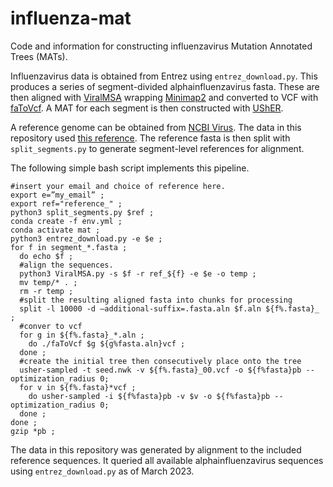 # influenza-mat
Code and information for constructing influenzavirus Mutation Annotated Trees (MATs). 

Influenzavirus data is obtained from Entrez using `entrez_download.py`. This produces a series of segment-divided alphainfluenzavirus fasta. These are then aligned with [ViralMSA](https://github.com/niemasd/ViralMSA) wrapping [Minimap2](https://github.com/lh3/minimap2) and converted to VCF with [faToVcf](http://hgdownload.cse.ucsc.edu/admin/exe/). A MAT for each segment is then constructed with [UShER](https://github.com/yatisht/usher). 

A reference genome can be obtained from [NCBI Virus](https://0-www-ncbi-nlm-nih-gov.brum.beds.ac.uk/labs/virus/vssi/#/virus?SeqType_s=Genome&VirusLineage_ss=Alphainfluenzavirus,%20taxid:197911). The data in this repository used [this reference](https://0-www-ncbi-nlm-nih-gov.brum.beds.ac.uk/assembly/GCF_001343785.1). The reference fasta is then split with `split_segments.py` to generate segment-level references for alignment.

The following simple bash script implements this pipeline.

```
#insert your email and choice of reference here.
export e=”my_email” ; 
export ref="reference_" ; 
python3 split_segments.py $ref ;
conda create -f env.yml ;
conda activate mat ;
python3 entrez_download.py -e $e ;
for f in segment_*.fasta ; 
  do echo $f ; 
  #align the sequences.
  python3 ViralMSA.py -s $f -r ref_${f} -e $e -o temp ; 
  mv temp/* . ; 
  rm -r temp ; 
  #split the resulting aligned fasta into chunks for processing
  split -l 10000 -d –additional-suffix=.fasta.aln $f.aln ${f%.fasta}_ ;
  #conver to vcf
  for g in ${f%.fasta}_*.aln ;
    do ./faToVcf $g ${g%fasta.aln}vcf ; 
  done ;
  #create the initial tree then consecutively place onto the tree
  usher-sampled -t seed.nwk -v ${f%.fasta}_00.vcf -o ${f%fasta}pb --optimization_radius 0;
  for v in ${f%.fasta}*vcf ; 
    do usher-sampled -i ${f%fasta}pb -v $v -o ${f%fasta}pb --optimization_radius 0;
  done ;
done ;
gzip *pb ;
```

The data in this repository was generated by alignment to the included reference sequences. It queried all available alphainfluenzavirus sequences using `entrez_download.py` as of March 2023. 